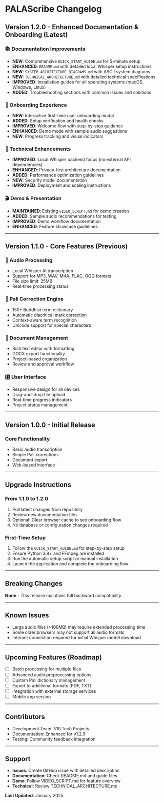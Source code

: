# PALAScribe Changelog

## Version 1.2.0 - Enhanced Documentation & Onboarding (Latest)

### 📚 Documentation Improvements
- **NEW**: Comprehensive `QUICK_START_GUIDE.md` for 5-minute setup
- **ENHANCED**: `README.md` with detailed local Whisper setup instructions
- **NEW**: `SYSTEM_ARCHITECTURE_DIAGRAMS.md` with ASCII system diagrams
- **NEW**: `TECHNICAL_ARCHITECTURE.md` with detailed technical specifications
- **IMPROVED**: Installation guides for all operating systems (macOS, Windows, Linux)
- **ADDED**: Troubleshooting sections with common issues and solutions

### 🎯 Onboarding Experience
- **NEW**: Interactive first-time user onboarding modal
- **ADDED**: Setup verification and health checks
- **IMPROVED**: Welcome flow with step-by-step guidance
- **ENHANCED**: Demo mode with sample audio suggestions
- **NEW**: Progress tracking and visual indicators

### 🔧 Technical Enhancements
- **IMPROVED**: Local Whisper backend focus (no external API dependencies)
- **ENHANCED**: Privacy-first architecture documentation
- **ADDED**: Performance optimization guidelines
- **NEW**: Security model documentation
- **IMPROVED**: Deployment and scaling instructions

### 🎬 Demo & Presentation
- **MAINTAINED**: Existing `VIDEO_SCRIPT.md` for demo creation
- **ADDED**: Sample audio recommendations for testing
- **IMPROVED**: Demo workflow documentation
- **ENHANCED**: Feature showcase guidelines

---

## Version 1.1.0 - Core Features (Previous)

### 🎵 Audio Processing
- Local Whisper AI transcription
- Support for MP3, WAV, M4A, FLAC, OGG formats
- File size limit: 25MB
- Real-time processing status

### 📝 Pali Correction Engine
- 150+ Buddhist term dictionary
- Automatic diacritical mark correction
- Context-aware term recognition
- Unicode support for special characters

### 📄 Document Management
- Rich text editor with formatting
- DOCX export functionality
- Project-based organization
- Review and approval workflow

### 🎛️ User Interface
- Responsive design for all devices
- Drag-and-drop file upload
- Real-time progress indicators
- Project status management

---

## Version 1.0.0 - Initial Release

### Core Functionality
- Basic audio transcription
- Simple Pali corrections
- Document export
- Web-based interface

---

## Upgrade Instructions

### From 1.1.0 to 1.2.0
1. Pull latest changes from repository
2. Review new documentation files
3. Optional: Clear browser cache to see onboarding flow
4. No database or configuration changes required

### First-Time Setup
1. Follow the `QUICK_START_GUIDE.md` for step-by-step setup
2. Ensure Python 3.8+ and FFmpeg are installed
3. Run the automatic setup script or manual installation
4. Launch the application and complete the onboarding flow

---

## Breaking Changes
**None** - This release maintains full backward compatibility.

---

## Known Issues
- Large audio files (>100MB) may require extended processing time
- Some older browsers may not support all audio formats
- Internet connection required for initial Whisper model download

---

## Upcoming Features (Roadmap)
- [ ] Batch processing for multiple files
- [ ] Advanced audio preprocessing options
- [ ] Custom Pali dictionary management
- [ ] Export to additional formats (PDF, TXT)
- [ ] Integration with external storage services
- [ ] Mobile app version

---

## Contributors
- Development Team: VRI Tech Projects
- Documentation: Enhanced for v1.2.0
- Testing: Community feedback integration

---

## Support
- **Issues**: Create GitHub issue with detailed description
- **Documentation**: Check README.md and guide files
- **Demo**: Follow VIDEO_SCRIPT.md for feature overview
- **Technical**: Review TECHNICAL_ARCHITECTURE.md

**Last Updated**: January 2025
